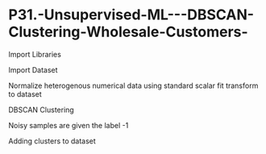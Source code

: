 # P31.-Unsupervised-ML---DBSCAN-Clustering-Wholesale-Customers-

Import Libraries

Import Dataset

Normalize heterogenous numerical data using standard scalar fit transform to dataset

DBSCAN Clustering

Noisy samples are given the label -1

Adding clusters to dataset

